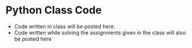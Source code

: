 # Python Class Code

- Code written in class will be posted here.
- Code written while solving the assignments given in the class will also be posted here
